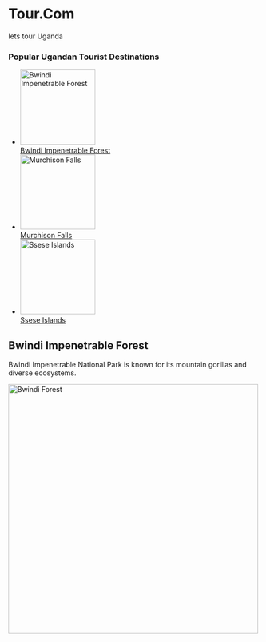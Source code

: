 # Tour.Com
lets tour Uganda 
<!DOCTYPE html>
<html>
<head>
    <title>Ugandan Tourist Destinations</title>
</head>
<body>
    <frameset cols="30%, 70%">
        <frame name="leftFrame" src="left_frame.html">
        <frame name="rightFrame" src="right_frame.html">
    </frameset>
</body>
</html>
<!DOCTYPE html>
<html>
<head>
    <title>Tourist Destinations</title>
</head>
<body>
    <h3>Popular Ugandan Tourist Destinations</h3>
    <ul>
        <li>
            <a href="destination1.html" target="rightFrame">
                <img src="destination1.jpg" alt="Bwindi Impenetrable Forest" width="150"><br>
                Bwindi Impenetrable Forest
            </a>
        </li>
        <li>
            <a href="destination2.html" target="rightFrame">
                <img src="destination2.jpg" alt="Murchison Falls" width="150"><br>
                Murchison Falls
            </a>
        </li>
        <li>
            <a href="destination3.html" target="rightFrame">
                <img src="destination3.jpg" alt="Ssese Islands" width="150"><br>
                Ssese Islands
            </a>
        </li>
    </ul>
</body>
</html>
<!DOCTYPE html>
<html>
<head>
    <title>Bwindi Impenetrable Forest</title>
</head>
<body>
    <h2>Bwindi Impenetrable Forest</h2>
    <p>Bwindi Impenetrable National Park is known for its mountain gorillas and diverse ecosystems.</p>
    <img src="destination1.jpg" alt="Bwindi Forest" width="500">
</body>
</html>
